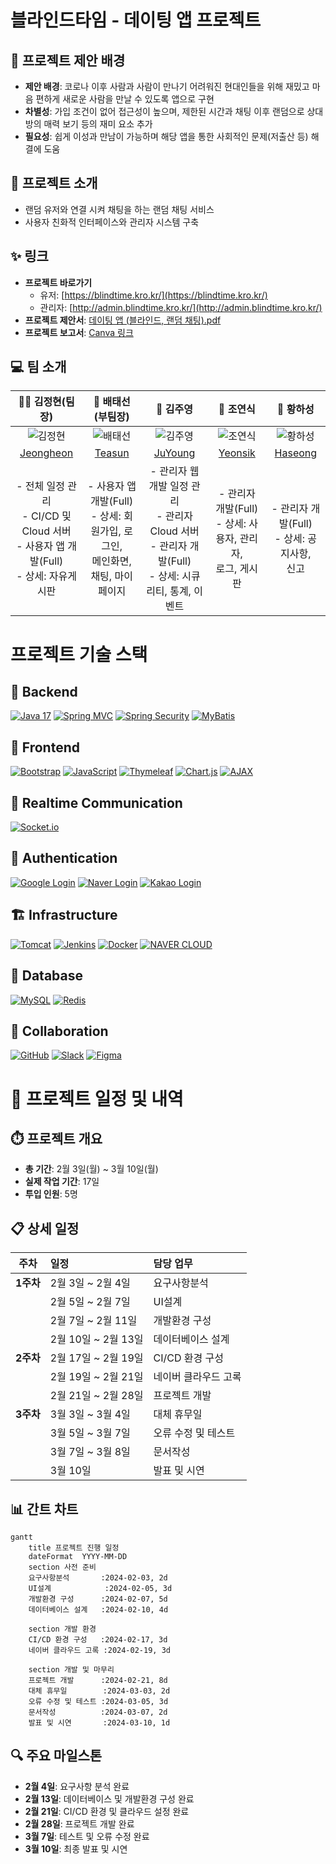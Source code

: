 # 블라인드타임 - 데이팅 앱 프로젝트

## 📢 프로젝트 제안 배경
- **제안 배경**: 코로나 이후 사람과 사람이 만나기 어려워진 현대인들을 위해 재밌고 마음 편하게 새로운 사람을 만날 수 있도록 앱으로 구현
- **차별성**: 가입 조건이 없어 접근성이 높으며, 제한된 시간과 채팅 이후 랜덤으로 상대방의 매력 보기 등의 재미 요소 추가
- **필요성**: 쉽게 이성과 만남이 가능하며 해당 앱을 통한 사회적인 문제(저출산 등) 해결에 도움

## 📌 프로젝트 소개
- 랜덤 유저와 연결 시켜 채팅을 하는 랜덤 채팅 서비스
- 사용자 친화적 인터페이스와 관리자 시스템 구축

## ✨ 링크
- **프로젝트 바로가기**
  - 유저: [https://blindtime.kro.kr/](https://blindtime.kro.kr/)
  - 관리자: [http://admin.blindtime.kro.kr/](http://admin.blindtime.kro.kr/)
- **프로젝트 제안서**: [데이팅 앱 (블라인드, 랜덤 채팅).pdf](https://github.com/user-attachments/files/19158560/default.pdf)
- **프로젝트 보고서**: [Canva 링크](https://www.canva.com/design/DAGhTqV58Ps/0lGyzc8-rDttqzwHqTN8mw/edit)

## 💻 팀 소개

| 🐻‍❄️ 김정현(팀장) | 🦝 배태선(부팀장) | 🐔 김주영 | 🦅 조연식 | 🐻 황하성 |
|:---:|:---:|:---:|:---:|:---:|
| ![김정현](https://github.com/identicons/jasonlong.png) | ![배태선](https://github.com/identicons/jasonlong.png) | ![김주영](https://github.com/identicons/jasonlong.png) | ![조연식](https://github.com/identicons/jasonlong.png) | ![황하성](https://github.com/identicons/jasonlong.png) |
| [Jeongheon](https://github.com/kjh1125) | [Teasun](https://github.com/C4T4767) | [JuYoung](https://github.com/JUYOUNG34) | [Yeonsik](https://github.com/dustlr7193) | [Haseong](https://github.com/HwangHaseong) |
| - 전체 일정 관리<br>- CI/CD 및 Cloud 서버<br>- 사용자 앱 개발(Full)<br>- 상세: 자유게시판 | - 사용자 앱 개발(Full)<br>- 상세: 회원가입, 로그인,<br>메인화면, 채팅, 마이페이지 | - 관리자 웹 개발 일정 관리<br>- 관리자 Cloud 서버<br>- 관리자 개발(Full)<br>- 상세: 시큐리티, 통계, 이벤트 | - 관리자 개발(Full)<br>- 상세: 사용자, 관리자,<br>로그, 게시판 | - 관리자 개발(Full)<br>- 상세: 공지사항,<br>신고 |

# 프로젝트 기술 스택

## 🔧 Backend
[![Java 17](https://img.shields.io/badge/Java_17-007396?style=flat-square&logo=java&logoColor=white)](#)
[![Spring MVC](https://img.shields.io/badge/Spring_MVC-6DB33F?style=flat-square&logo=spring&logoColor=white)](#)
[![Spring Security](https://img.shields.io/badge/Spring_Security-6DB33F?style=flat-square&logo=springsecurity&logoColor=white)](#)
[![MyBatis](https://img.shields.io/badge/MyBatis-000000?style=flat-square&logo=mybatis&logoColor=white)](#)

## 🎨 Frontend
[![Bootstrap](https://img.shields.io/badge/Bootstrap-7952B3?style=flat-square&logo=bootstrap&logoColor=white)](#)
[![JavaScript](https://img.shields.io/badge/JavaScript-F7DF1E?style=flat-square&logo=javascript&logoColor=black)](#)
[![Thymeleaf](https://img.shields.io/badge/Thymeleaf-005F0F?style=flat-square&logo=thymeleaf&logoColor=white)](#)
[![Chart.js](https://img.shields.io/badge/Chart.js-FF6384?style=flat-square&logo=chart.js&logoColor=white)](#)
[![AJAX](https://img.shields.io/badge/AJAX-0769AD?style=flat-square&logo=jquery&logoColor=white)](#)

## 💬 Realtime Communication
[![Socket.io](https://img.shields.io/badge/Socket.io-010101?style=flat-square&logo=socket.io&logoColor=white)](#)

## 🔐 Authentication
[![Google Login](https://img.shields.io/badge/Google_OAuth-4285F4?style=flat-square&logo=google&logoColor=white)](#)
[![Naver Login](https://img.shields.io/badge/Naver_OAuth-03C75A?style=flat-square&logo=naver&logoColor=white)](#)
[![Kakao Login](https://img.shields.io/badge/Kakao_OAuth-FFCD00?style=flat-square&logo=kakao&logoColor=black)](#)

## 🏗️ Infrastructure
[![Tomcat](https://img.shields.io/badge/Tomcat-F8DC75?style=flat-square&logo=apachetomcat&logoColor=black)](#)
[![Jenkins](https://img.shields.io/badge/Jenkins-D24939?style=flat-square&logo=jenkins&logoColor=white)](#)
[![Docker](https://img.shields.io/badge/Docker-2496ED?style=flat-square&logo=docker&logoColor=white)](#)
[![NAVER CLOUD](https://img.shields.io/badge/NAVER_CLOUD-03C75A?style=flat-square&logo=naver&logoColor=white)](#)

## 💾 Database
[![MySQL](https://img.shields.io/badge/MySQL-4479A1?style=flat-square&logo=mysql&logoColor=white)](#)
[![Redis](https://img.shields.io/badge/Redis-DC382D?style=flat-square&logo=redis&logoColor=white)](#)

## 👥 Collaboration
[![GitHub](https://img.shields.io/badge/GitHub-181717?style=flat-square&logo=github&logoColor=white)](#)
[![Slack](https://img.shields.io/badge/Slack-4A154B?style=flat-square&logo=slack&logoColor=white)](#)
[![Figma](https://img.shields.io/badge/Figma-F24E1E?style=flat-square&logo=figma&logoColor=white)](#)

# 📅 프로젝트 일정 및 내역

## ⏱️ 프로젝트 개요
- **총 기간**: 2월 3일(월) ~ 3월 10일(월)
- **실제 작업 기간**: 17일
- **투입 인원**: 5명

## 📋 상세 일정

| 주차 | 일정 | 담당 업무 |
|:---:|:---|:---|
| **1주차** | 2월 3일 ~ 2월 4일 | 요구사항분석 |
| | 2월 5일 ~ 2월 7일 | UI설계 |
| | 2월 7일 ~ 2월 11일 | 개발환경 구성 |
| | 2월 10일 ~ 2월 13일 | 데이터베이스 설계 |
| **2주차** | 2월 17일 ~ 2월 19일 | CI/CD 환경 구성 |
| | 2월 19일 ~ 2월 21일 | 네이버 클라우드 고록 |
| | 2월 21일 ~ 2월 28일 | 프로젝트 개발 |
| **3주차** | 3월 3일 ~ 3월 4일 | 대체 휴무일 |
| | 3월 5일 ~ 3월 7일 | 오류 수정 및 테스트 |
| | 3월 7일 ~ 3월 8일 | 문서작성 |
| | 3월 10일 | 발표 및 시연 |

## 📊 간트 차트

```mermaid
gantt
    title 프로젝트 진행 일정
    dateFormat  YYYY-MM-DD
    section 사전 준비
    요구사항분석       :2024-02-03, 2d
    UI설계            :2024-02-05, 3d
    개발환경 구성      :2024-02-07, 5d
    데이터베이스 설계   :2024-02-10, 4d
    
    section 개발 환경
    CI/CD 환경 구성   :2024-02-17, 3d
    네이버 클라우드 고록 :2024-02-19, 3d
    
    section 개발 및 마무리
    프로젝트 개발      :2024-02-21, 8d
    대체 휴무일        :2024-03-03, 2d
    오류 수정 및 테스트 :2024-03-05, 3d
    문서작성          :2024-03-07, 2d
    발표 및 시연       :2024-03-10, 1d
```

## 🔍 주요 마일스톤
- **2월 4일**: 요구사항 분석 완료
- **2월 13일**: 데이터베이스 및 개발환경 구성 완료
- **2월 21일**: CI/CD 환경 및 클라우드 설정 완료
- **2월 28일**: 프로젝트 개발 완료
- **3월 7일**: 테스트 및 오류 수정 완료
- **3월 10일**: 최종 발표 및 시연
